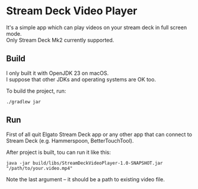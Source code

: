 # Stream Deck Video Player

It's a simple app which can play videos on your stream deck in full screen mode.  
Only Stream Deck Mk2 currently supported. 

## Build

I only built it with OpenJDK 23 on macOS.  
I suppose that other JDKs and operating systems are OK too.

To build the project, run:
```shell
./gradlew jar
```


## Run
First of all quit Elgato Stream Deck app or any other app that can connect to Stream Deck (e.g. Hammerspoon, BetterTouchTool).

After project is built, tou can run it like this:
```shell
java -jar build/libs/StreamDeckVideoPlayer-1.0-SNAPSHOT.jar "/path/to/your.video.mp4"
```

Note the last argument – it should be a path to existing video file.

